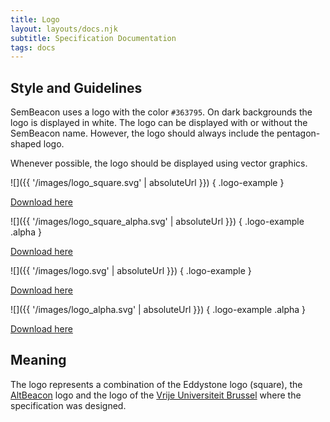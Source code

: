 ```yaml
---
title: Logo
layout: layouts/docs.njk
subtitle: Specification Documentation
tags: docs
---
```


## Style and Guidelines

SemBeacon uses a logo with the color `#363795`. On dark backgrounds the logo is displayed in white. The logo can be displayed
with or without the SemBeacon name. However, the logo should always include the pentagon-shaped logo.

Whenever possible, the logo should be displayed using vector graphics.

![]({{ '/images/logo_square.svg' | absoluteUrl }}) { .logo-example }

<a href="{{ '/images/logo_square.svg' | absoluteUrl }}" download>Download here</a>

![]({{ '/images/logo_square_alpha.svg' | absoluteUrl }}) { .logo-example .alpha }

<a href="{{ '/images/logo_square_alpha.svg' | absoluteUrl }}" download>Download here</a>

![]({{ '/images/logo.svg' | absoluteUrl }}) { .logo-example }

<a href="{{ '/images/logo.svg' | absoluteUrl }}" download>Download here</a>

![]({{ '/images/logo_alpha.svg' | absoluteUrl }}) { .logo-example .alpha }

<a href="{{ '/images/logo_alpha.svg' | absoluteUrl }}" download>Download here</a>

## Meaning
The logo represents a combination of the Eddystone logo (square), the [AltBeacon](https://altbeacon.org) logo and the logo of the [Vrije Universiteit Brussel](https://vub.be/) where the specification was designed.